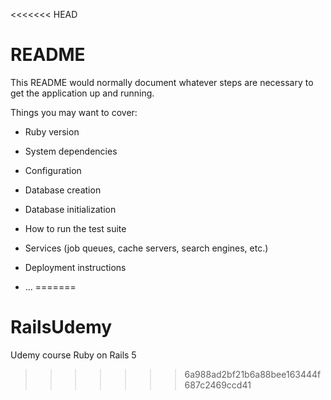 <<<<<<< HEAD
# README

This README would normally document whatever steps are necessary to get the
application up and running.

Things you may want to cover:

* Ruby version

* System dependencies

* Configuration

* Database creation

* Database initialization

* How to run the test suite

* Services (job queues, cache servers, search engines, etc.)

* Deployment instructions

* ...
=======
# RailsUdemy
Udemy course Ruby on Rails 5
>>>>>>> 6a988ad2bf21b6a88bee163444f687c2469ccd41
